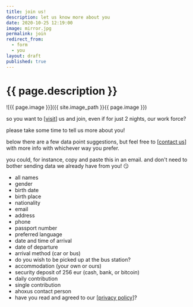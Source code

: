 ```yaml
---
title: join us!
description: let us know more about you
date: 2020-10-25 12:19:00
image: mirror.jpg
permalink: join
redirect_from:
  - form
  - you
layout: draft
published: true
---
```


# {{ page.description }}

![{{ page.image }}]({{ site.image_path }}{{ page.image }})

so you want to [[visit](/visit)] us and join, even if for just 2 nights, our work force?

please take some time to tell us more about you!

below there are a few data point suggestions, but feel free to [[contact us](/contact)] with more info with whichever way you prefer.

you could, for instance, copy and paste this in an email. and don't need to bother sending data we already have from you! 😏

- all names
- gender
- birth date
- birth place
- nationality
- email
- address
- phone
- passport number
- preferred language
- date and time of arrival
- date of departure
- arrival method (car or bus)
- do you wish to be picked up at the bus station?
- accommodation (your own or ours)
- security deposit of 256 eur (cash, bank, or bitcoin)
- daily contribution
- single contribution
- ahoxus contact person
- have you read and agreed to our [[privacy policy](/policy)]?